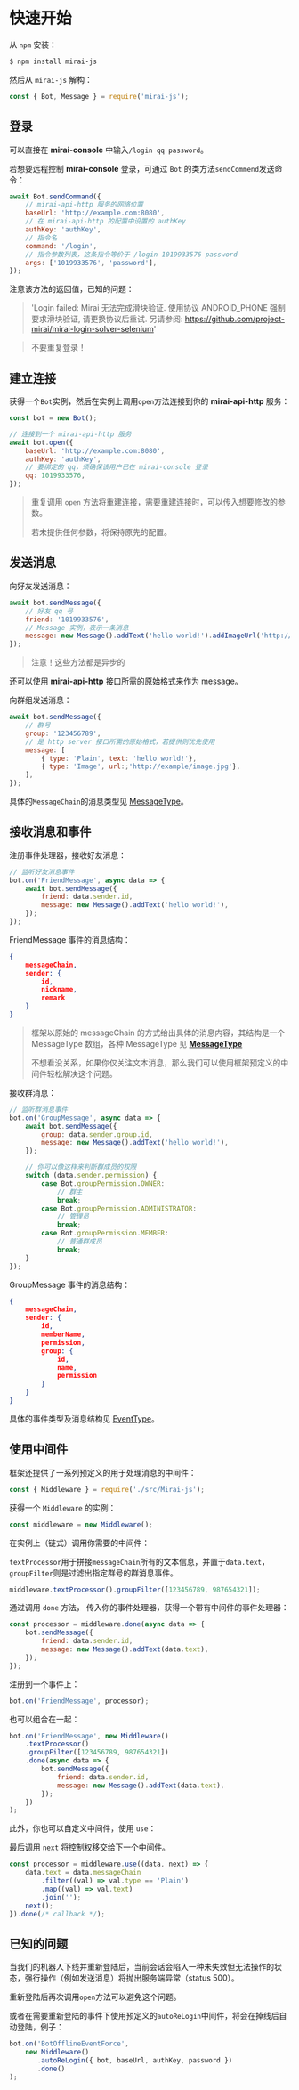 # 快速开始

从 `npm` 安装：

```bash
$ npm install mirai-js
```

然后从 `mirai-js` 解构：

```js
const { Bot, Message } = require('mirai-js');
```



## 登录

可以直接在 **mirai-console** 中输入`/login qq password`。

若想要远程控制 **mirai-console** 登录，可通过 `Bot` 的类方法`sendCommend`发送命令：

```js
await Bot.sendCommand({
    // mirai-api-http 服务的网络位置
    baseUrl: 'http://example.com:8080',
    // 在 mirai-api-http 的配置中设置的 authKey
    authKey: 'authKey',
    // 指令名
    command: '/login',
    // 指令参数列表，这条指令等价于 /login 1019933576 password
    args: ['1019933576', 'password'],
});
```

注意该方法的返回值，已知的问题：

> 'Login failed: Mirai 无法完成滑块验证. 使用协议 ANDROID_PHONE 强制要求滑块验证, 请更换协议后重试. 另请参阅: https://github.com/project-mirai/mirai-login-solver-selenium'

> 不要重复登录！



## 建立连接

获得一个`Bot`实例，然后在实例上调用`open`方法连接到你的 **mirai-api-http** 服务：

```js
const bot = new Bot();

// 连接到一个 mirai-api-http 服务
await bot.open({
    baseUrl: 'http://example.com:8080',
    authKey: 'authKey',
    // 要绑定的 qq，须确保该用户已在 mirai-console 登录
    qq: 1019933576,
});
```

>  重复调用 `open` 方法将重建连接，需要重建连接时，可以传入想要修改的参数。
>
>  若未提供任何参数，将保持原先的配置。



## 发送消息

向好友发送消息：

```js
await bot.sendMessage({
    // 好友 qq 号
    friend: '1019933576',
    // Message 实例，表示一条消息
    message: new Message().addText('hello world!').addImageUrl('http://exapmle/image.jpg')，
});
```

> 注意！这些方法都是异步的

还可以使用 **mirai-api-http** 接口所需的原始格式来作为 message。

向群组发送消息：

```js
await bot.sendMessage({
    // 群号
    group: '123456789',
    // 是 http server 接口所需的原始格式，若提供则优先使用
    message: [
    	{ type: 'Plain', text: 'hello world!'},
        { type: 'Image', url:;'http://example/image.jpg'},
	],
});
```

具体的`MessageChain`的消息类型见 [MessageType](https://github.com/project-mirai/mirai-api-http/blob/master/docs/MessageType.md)。



## 接收消息和事件

注册事件处理器，接收好友消息：

```js
// 监听好友消息事件
bot.on('FriendMessage', async data => {
    await bot.sendMessage({
        friend: data.sender.id,
        message: new Message().addText('hello world!'),
    });
});
```

FriendMessage 事件的消息结构：

```json
{
    messageChain,
    sender: {
        id,
        nickname,
        remark
    }
}
```

> 框架以原始的 messageChain 的方式给出具体的消息内容，其结构是一个 MessageType 数组，各种 MessageType 见 **[MessageType](https://github.com/project-mirai/mirai-api-http/blob/master/docs/MessageType.md)**
>
> 不想看没关系，如果你仅关注文本消息，那么我们可以使用框架预定义的中间件轻松解决这个问题。

接收群消息：

```js
// 监听群消息事件
bot.on('GroupMessage', async data => {
    await bot.sendMessage({
        group: data.sender.group.id,
        message: new Message().addText('hello world!'),
    });

    // 你可以像这样来判断群成员的权限
    switch (data.sender.permission) {
        case Bot.groupPermission.OWNER:
            // 群主
            break;
        case Bot.groupPermission.ADMINISTRATOR:
            // 管理员
            break;
        case Bot.groupPermission.MEMBER:
            // 普通群成员
            break;
    }
});
```

GroupMessage 事件的消息结构：

```json
{
    messageChain,
    sender: {
        id,
        memberName,
        permission,
        group: {
            id,
            name,
            permission
        }
    }
}
```

具体的事件类型及消息结构见 [EventType](https://github.com/project-mirai/mirai-api-http/blob/master/docs/EventType.md)。



## 使用中间件

框架还提供了一系列预定义的用于处理消息的中间件：

```js
const { Middleware } = require('./src/Mirai-js');
```

获得一个 `Middleware` 的实例：

```js
const middleware = new Middleware();
```

在实例上（链式）调用你需要的中间件：

`textProcessor`用于拼接`messageChain`所有的文本信息，并置于`data.text`，`groupFilter`则是过滤出指定群号的群消息事件。

```js
middleware.textProcessor().groupFilter([123456789, 987654321]);
```

通过调用 `done` 方法， 传入你的事件处理器，获得一个带有中间件的事件处理器：

```js
const processor = middleware.done(async data => {
    bot.sendMessage({
        friend: data.sender.id,
        message: new Message().addText(data.text),
    });
});
```

注册到一个事件上：

```js
bot.on('FriendMessage', processor);
```

也可以组合在一起：

```js
bot.on('FriendMessage', new Middleware()
    .textProcessor()
    .groupFilter([123456789, 987654321])
    .done(async data => {
        bot.sendMessage({
            friend: data.sender.id,
            message: new Message().addText(data.text),
        });
    })
);
```

此外，你也可以自定义中间件，使用 `use`：

最后调用 `next` 将控制权移交给下一个中间件。

```js
const processor = middleware.use((data, next) => {
    data.text = data.messageChain
        .filter((val) => val.type == 'Plain')
        .map((val) => val.text)
        .join('');
    next();
}).done(/* callback */);
```



## 已知的问题

当我们的机器人下线并重新登陆后，当前会话会陷入一种未失效但无法操作的状态，强行操作（例如发送消息）将抛出服务端异常（status 500）。

重新登陆后再次调用`open`方法可以避免这个问题。

或者在需要重新登陆的事件下使用预定义的`autoReLogin`中间件，将会在掉线后自动登陆，例子：

```js
bot.on('BotOfflineEventForce',
    new Middleware()
       .autoReLogin({ bot, baseUrl, authKey, password })
       .done()
);
```
